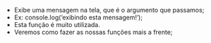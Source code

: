 * Exibe uma mensagem na tela, que é o argumento que passamos;
* Ex: console.log(‘exibindo esta mensagem!’);
* Esta função é muito utilizada.
* Veremos como fazer as nossas funções mais a frente;